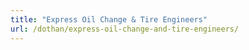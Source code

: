 ```yaml
---
title: "Express Oil Change & Tire Engineers"
url: /dothan/express-oil-change-and-tire-engineers/
---
```

